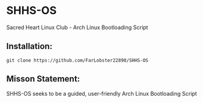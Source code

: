 # SHHS-OS

Sacred Heart Linux Club - Arch Linux Bootloading Script

## Installation:

``` git clone https://github.com/FarLobster22890/SHHS-OS ```

## Misson Statement: 

SHHS-OS seeks to be a guided, user-friendly Arch Linux Bootloading Script

